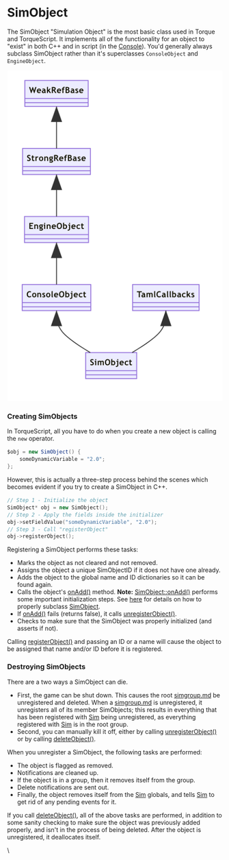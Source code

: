 # SimObject

The SimObject "Simulation Object" is the most basic class used in Torque and TorqueScript. It implements all of the functionality for an object to "exist" in both C++ and in script (in the [Console](../../engine/major-components-of-the-engine/core/console.md)).  You'd generally always subclass SimObject rather than it's superclasses `ConsoleObject` and `EngineObject`.

![](<../../.gitbook/assets/image (3).png>)

### Creating SimObjects

In TorqueScript, all you have to do when you create a new object is calling the `new` operator.

```csharp
$obj = new SimObject() {
    someDynamicVariable = "2.0";
};
```

However, this is actually a three-step process behind the scenes which becomes evident if you try to create a SimObject in C++.

```cpp
// Step 1 - Initialize the object
SimObject* obj = new SimObject();
// Step 2 - Apply the fields inside the initializer
obj->setFieldValue("someDynamicVariable", "2.0");
// Step 3 - Call "registerObject"
obj->registerObject();
```

Registering a SimObject performs these tasks:

* Marks the object as not cleared and not removed.
* Assigns the object a unique SimObjectID if it does not have one already.
* Adds the object to the global name and ID dictionaries so it can be found again.
* Calls the object's [onAdd()](https://reference.torque3d.org/coding/class/classsimobject/#classsimobject\_1a2b13eb492f78b31de4a8e4360e6fe43f) method. **Note:** [SimObject::onAdd()](https://reference.torque3d.org/coding/class/classsimobject/#classsimobject\_1a2b13eb492f78b31de4a8e4360e6fe43f) performs some important initialization steps. See [here](https://reference.torque3d.org/coding/class/classsimobject/#classsimobject\_1simobject\_subclassing) for details on how to properly subclass [SimObject](https://reference.torque3d.org/coding/class/classsimobject/).
* If [onAdd()](https://reference.torque3d.org/coding/class/classsimobject/#classsimobject\_1a2b13eb492f78b31de4a8e4360e6fe43f) fails (returns false), it calls [unregisterObject()](https://reference.torque3d.org/coding/class/classsimobject/#classsimobject\_1aab3f782f0b5ff644dc845fc0355c2cc8).
* Checks to make sure that the SimObject was properly initialized (and asserts if not).

Calling [registerObject()](https://reference.torque3d.org/coding/class/classsimobject/#classsimobject\_1a0c0706dac6f0fed254f6455bb16f75c8) and passing an ID or a name will cause the object to be assigned that name and/or ID before it is registered.

### Destroying SimObjects

There are a two ways a SimObject can die.

* First, the game can be shut down. This causes the root [simgroup.md](simgroup.md "mention") be unregistered and deleted. When a [simgroup.md](simgroup.md "mention") is unregistered, it unregisters all of its member SimObjects; this results in everything that has been registered with [Sim](https://reference.torque3d.org/coding/namespace/namespacesim/) being unregistered, as everything registered with [Sim](https://reference.torque3d.org/coding/namespace/namespacesim/) is in the root group.
* Second, you can manually kill it off, either by calling [unregisterObject()](https://reference.torque3d.org/coding/class/classsimobject/#classsimobject\_1aab3f782f0b5ff644dc845fc0355c2cc8) or by calling [deleteObject()](https://reference.torque3d.org/coding/class/classsimobject/#classsimobject\_1aa01c5c62196de8ca4d8c20e69a902bac).

When you unregister a SimObject, the following tasks are performed:

* The object is flagged as removed.
* Notifications are cleaned up.
* If the object is in a group, then it removes itself from the group.
* Delete notifications are sent out.
* Finally, the object removes itself from the [Sim](https://reference.torque3d.org/coding/namespace/namespacesim/) globals, and tells [Sim](https://reference.torque3d.org/coding/namespace/namespacesim/) to get rid of any pending events for it.

If you call [deleteObject()](https://reference.torque3d.org/coding/class/classsimobject/#classsimobject\_1aa01c5c62196de8ca4d8c20e69a902bac), all of the above tasks are performed, in addition to some sanity checking to make sure the object was previously added properly, and isn't in the process of being deleted. After the object is unregistered, it deallocates itself.

\
